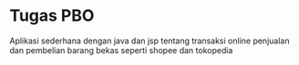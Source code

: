 # Tugas PBO
Aplikasi sederhana dengan java dan jsp tentang transaksi online penjualan dan pembelian barang bekas seperti shopee dan tokopedia
